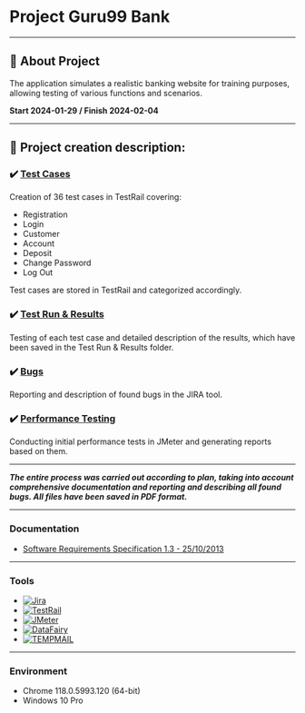 # Project Guru99 Bank
-----
## :memo: About Project 

The application simulates a realistic banking website for training purposes, allowing testing of various functions and scenarios.

**Start 2024-01-29 / Finish 2024-02-04**

-----
## :pushpin: Project creation description:

### :heavy_check_mark: [Test Cases](https://github.com/natallor/my_test_projects/tree/main/Project%20Guru99%20Bank/Test%20Cases)
Creation of 36 test cases in TestRail covering:
- Registration
- Login
- Customer
- Account
- Deposit
- Change Password
- Log Out <br>

Test cases are stored in TestRail and categorized accordingly.

### :heavy_check_mark: [Test Run & Results](https://github.com/natallor/my_test_projects/tree/main/Project%20Guru99%20Bank/Test%20Run%20%26%20Results)
Testing of each test case and detailed description of the results, which have been saved in the Test Run & Results folder.

### :heavy_check_mark: [Bugs](https://github.com/natallor/my_test_projects/tree/main/Project%20Guru99%20Bank/Bug%20Reports)
Reporting and description of found bugs in the JIRA tool.

### :heavy_check_mark: [Performance Testing](https://github.com/natallor/my_test_projects/tree/main/Project%20Guru99%20Bank/JMeter%20Report)
Conducting initial performance tests in JMeter and generating reports based on them.

-----
***The entire process was carried out according to plan, taking into account comprehensive documentation and reporting and describing all found bugs.
All files have been saved in PDF format.***

-----

### Documentation
- [Software Requirements Specification 1.3 - 25/10/2013](https://github.com/natallor/my_test_projects/blob/main/Project%20Guru99%20Bank/Software%20Requirements%20Specification%20-%20Guru99%20Banking%20Project.pdf) 

-----
### Tools
- [![Jira](https://img.shields.io/badge/Jira-%230052CC?style=%2520flat-squar&logo=Jira&logoColor=blue&labelColor=black&color=blue)](https://www.atlassian.com/pl/software/jira) 
- [![TestRail](https://img.shields.io/badge/TestRail-%2365C179?style=%20flat-square&logo=TestRail&logoColor=green&labelColor=black&color=blue)](https://www.testrail.com/) 
- [![JMeter](https://img.shields.io/badge/JMeter-%23D22128?style=flat&logo=Apache%20JMeter&logoColor=red&labelColor=black&color=blue)](https://jmeter.apache.org/) 
- [![DataFairy](https://img.shields.io/badge/DataFairy%20-%20%23A1CA03?style=flat&logo=Excel)](https://devskiller.com/datafairy/#/person) 
- [![TEMPMAIL](https://img.shields.io/badge/TEMPMAIL%20-%20%23A1CA03?style=flat)](https://temp-mail.org/pl/)

-----

### Environment
- Chrome 118.0.5993.120  (64-bit) <br>
- Windows 10 Pro
